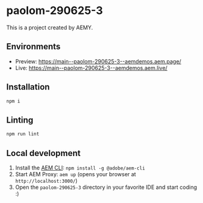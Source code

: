 # paolom-290625-3

This is a project created by AEMY.

## Environments

- Preview: https://main--paolom-290625-3--aemdemos.aem.page/
- Live: https://main--paolom-290625-3--aemdemos.aem.live/

## Installation

```sh
npm i
```

## Linting

```sh
npm run lint
```

## Local development

1. Install the [AEM CLI](https://github.com/adobe/helix-cli): `npm install -g @adobe/aem-cli`
1. Start AEM Proxy: `aem up` (opens your browser at `http://localhost:3000/`)
1. Open the `paolom-290625-3` directory in your favorite IDE and start coding :)